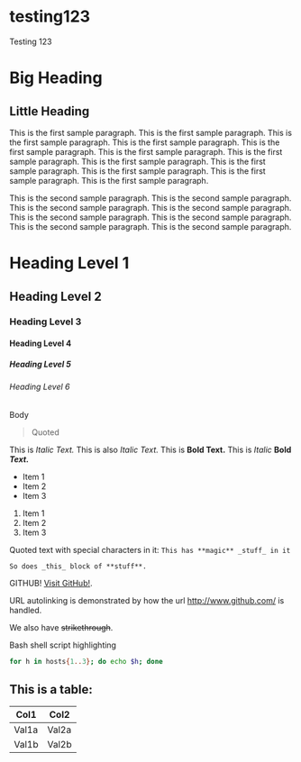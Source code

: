 # testing123
Testing 123

Big Heading
===========

Little Heading
--------------

This is the first sample paragraph.
This is the first sample paragraph.
This is the first sample paragraph.
This is the first sample paragraph.
This is the first sample paragraph.
This is the first sample paragraph.
This is the first sample paragraph.
This is the first sample paragraph.
This is the first sample paragraph.
This is the first sample paragraph.
This is the first sample paragraph.
This is the first sample paragraph.

This is the second sample paragraph.
This is the second sample paragraph.
This is the second sample paragraph.
This is the second sample paragraph.
This is the second sample paragraph.
This is the second sample paragraph.
This is the second sample paragraph.
This is the second sample paragraph.

# Heading Level 1
## Heading Level 2
### Heading Level 3
#### Heading Level 4
##### Heading Level 5
###### Heading Level 6

Body

> Quoted

This is *Italic Text.*
This is also _Italic Text._
This is **Bold Text.**
This is _Italic_ **Bold** **_Text._**

* Item 1
* Item 2
* Item 3

1. Item 1
2. Item 2
3. Item 3

Quoted text with special characters in it: `This has **magic** _stuff_ in it`

```
So does _this_ block of **stuff**.
```

GITHUB!  [Visit GitHub!](http://www.github.com).

URL autolinking is demonstrated by how the url http://www.github.com/ is handled.

We also have ~~strikethrough~~.

Bash shell script highlighting
```bash
for h in hosts{1..3}; do echo $h; done
```

## This is a table:

Col1  | Col2
------|-------
Val1a | Val2a
Val1b | Val2b




